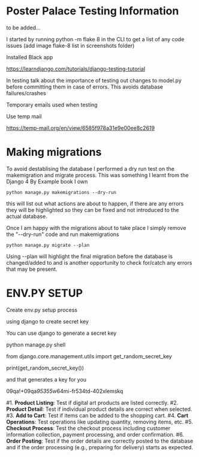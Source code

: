 # Poster Palace Testing Information

to be added...

I started by running python -m flake 8 in the CLI to get a list of any code issues (add image flake-8 list in screenshots folder)

Installed Black app

https://learndjango.com/tutorials/django-testing-tutorial 

In testing talk about the importance of testing out changes to model.py before committing them in case of errors. This avoids database failures/crashes

Temporary emails used when testing

Use temp mail

https://temp-mail.org/en/view/6585f978a31e9e00ee8c2619

# Making migrations
To avoid destablising the database I performed a dry run test on the makemigration and migrate process. This was something I learnt from the Django 4 By Example book I own

```python manage.py makemigrations --dry-run```

this will list out what actions are about to happen, if there are any errors they will be highlighted so they can be fixed and not introduced to the actual database.

Once I am happy with the migrations about to take place I simply remove the "--dry-run" code and run makemigrations

```python manage.py migrate --plan```

Using --plan will highlight the final migration before the database is changed/added to and is another opportunity to check for/catch any errors that may be present.



# ENV.PY SETUP

Create env.py setup process

using django to create secret key

You can use django to generate a secret key

python manage.py shell

from django.core.management.utils import get_random_secret_key

print(get_random_secret_key())

and that generates a key for you

09qa!+09qa*95355w*64mi-fr534td-402xlemskq

#1. **Product Listing**: Test if digital art products are listed correctly.
#2. **Product Detail**: Test if individual product details are correct when selected.
#3. **Add to Cart**: Test if items can be added to the shopping cart.
#4. **Cart Operations**: Test operations like updating quantity, removing items, etc.
#5. **Checkout Process**: Test the checkout process including customer information collection, payment processing, and order confirmation.
#6. **Order Posting**: Test if the order details are correctly posted to the database and if the order processing (e.g., preparing for delivery) starts as expected.
